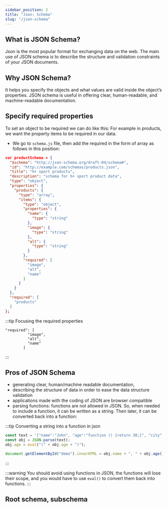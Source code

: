 ```yaml
---
sidebar_position: 2 
title: "Json: Schema"
slug: "/json-schema"
---
```

## What is JSON Schema?
Json is the most popular format for exchanging data on the web. 
The main use of JSON schema is to describe the structure and validation constraints of your JSON documents.

## Why JSON Schema?
It helps you specify the objects and what values are valid inside the object’s properties. JSON schema is useful in offering clear, human-readable, and machine-readable documentation.


## Specify required properties
To set an object to be required we can do like this:
For example in products, we want the property items to be required in our data.
- We go to `schema.js` file, then add the required in the form of array as follows in this position:

```json title=" JSON containing schema for product data with required properties"
var productSchema = {
  "$schema": "http://json-schema.org/draft-04/schema#",
  "id": "http://example.com/schemas/products.json",
  "title": "h+ sport products",
  "description": "schema for h+ sport product data",
  "type": "object",
  "properties": {
    "products": {
      "type": "array",
      "items": {
        "type": "object",
        "properties": {
          "name": {
            "type": "string"
          },
          "image": {
            "type": "string"
          },
          "alt": {
            "type": "string"
          }
        },
        "required": [
          "image",
          "alt",
          "name"
        ]
      }
    }
  },
  "required": [
    "products"
  ]
};
```

:::tip Focusing the required properties
```
"required": [
          "image",
          "alt",
          "name"
        ]
```
:::


## Pros of JSON Schema

- generating clear, human/machine readable documentation,
- describing the structure of data in order to ease the data structure validation
- applications made with the coding of JSON are browser compatible
- parsing functions: functions are not allowed in JSON. So, when needed to include a function, it can be written as a string. Then later, it can be converted back into a function:

:::tip Converting a string into a function in json
```javascript
const text = '{"name":"John", "age":"function () {return 30;}", "city":"New York"}';
const obj = JSON.parse(text);
obj.age = eval("(" + obj.age + ")");

document.getElementById("demo").innerHTML = obj.name + ", " + obj.age(); 
```
:::

:::warning
You should avoid using functions in JSON, the functions will lose their scope, and you would have to use `eval()` to convert them back into functions.
:::

## Root schema, subschema
